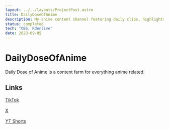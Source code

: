 ```yaml
---
layout: ../../layouts/ProjectPost.astro
title: DailyDoseOfAnime
description: My anime content channel featuring daily clips, highlights, and compilations
status: completed
tech: "OBS, Kdenlive"
date: 2023-09-05
---
```


# DailyDoseOfAnime

Daily Dose of Anime is a content farm for everything anime related.

## Links

[TikTok](https://www.tiktok.com/@dailydoseanime_)
<br><br>
[X](https://x.com/dailydoseanime_)
<br><br>
[YT Shorts](https://www.youtube.com/@DailyDoseAnimu)